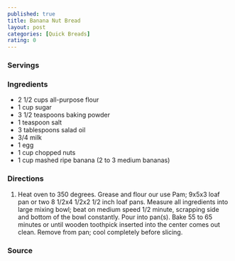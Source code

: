 ```yaml
---
published: true
title: Banana Nut Bread
layout: post
categories: [Quick Breads]
rating: 0
---
```

### Servings


### Ingredients
- 2 1/2 cups all-purpose flour
- 1 cup sugar
- 3 1/2 teaspoons baking powder
- 1 teaspoon salt
- 3 tablespoons salad oil
- 3/4 milk
- 1 egg
- 1 cup chopped nuts
- 1 cup mashed ripe banana (2 to 3 medium bananas)

### Directions
1. Heat oven to 350 degrees.  Grease and flour our use Pam; 9x5x3 loaf pan or two 8 1/2x4 1/2x2 1/2 inch loaf pans.  Measure all ingredients into large mixing bowl; beat on medium speed 1/2 minute, scrapping side and bottom of the bowl constantly.  Pour into pan(s).  Bake 55 to 65 minutes or until wooden toothpick inserted into the center comes out clean.  Remove from pan; cool completely before slicing.

### Source


